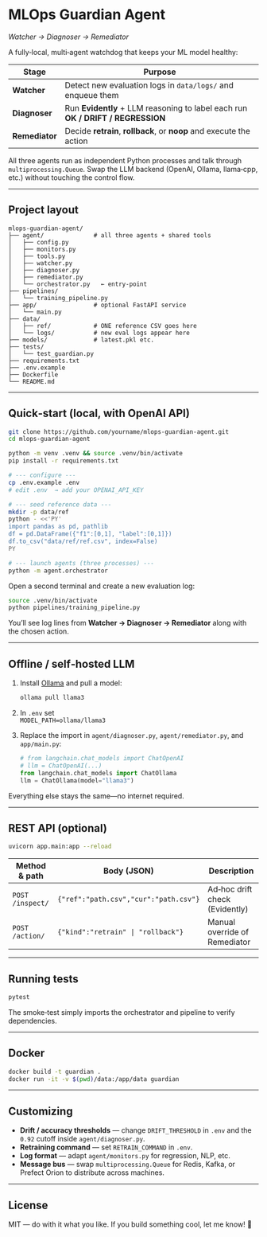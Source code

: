 # MLOps Guardian Agent  
_Watcher → Diagnoser → Remediator_

A fully‑local, multi‑agent watchdog that keeps your ML model healthy:

| Stage        | Purpose                                                                                   |
|--------------|-------------------------------------------------------------------------------------------|
| **Watcher**  | Detect new evaluation logs in `data/logs/` and enqueue them                               |
| **Diagnoser**| Run **Evidently** + LLM reasoning to label each run **OK / DRIFT / REGRESSION**            |
| **Remediator**| Decide **retrain**, **rollback**, or **noop** and execute the action                     |

All three agents run as independent Python processes and talk through `multiprocessing.Queue`.
Swap the LLM backend (OpenAI, Ollama, llama‑cpp, etc.) without touching the control flow.

---

## Project layout

```
mlops-guardian-agent/
├── agent/              # all three agents + shared tools
│   ├── config.py
│   ├── monitors.py
│   ├── tools.py
│   ├── watcher.py
│   ├── diagnoser.py
│   ├── remediator.py
│   └── orchestrator.py   ← entry‑point
├── pipelines/
│   └── training_pipeline.py
├── app/                # optional FastAPI service
│   └── main.py
├── data/
│   ├── ref/            # ONE reference CSV goes here
│   └── logs/           # new eval logs appear here
├── models/             # latest.pkl etc.
├── tests/
│   └── test_guardian.py
├── requirements.txt
├── .env.example
├── Dockerfile
└── README.md
```

---

## Quick‑start (local, with OpenAI API)

```bash
git clone https://github.com/yourname/mlops-guardian-agent.git
cd mlops-guardian-agent

python -m venv .venv && source .venv/bin/activate
pip install -r requirements.txt

# --- configure ---
cp .env.example .env
# edit .env  → add your OPENAI_API_KEY

# --- seed reference data ---
mkdir -p data/ref
python - <<'PY'
import pandas as pd, pathlib
df = pd.DataFrame({"f1":[0,1], "label":[0,1]})
df.to_csv("data/ref/ref.csv", index=False)
PY

# --- launch agents (three processes) ---
python -m agent.orchestrator
```

Open a second terminal and create a new evaluation log:

```bash
source .venv/bin/activate
python pipelines/training_pipeline.py
```

You’ll see log lines from **Watcher → Diagnoser → Remediator** along with the chosen action.

---

## Offline / self‑hosted LLM

1. Install [Ollama](https://ollama.com/) and pull a model:

   ```bash
   ollama pull llama3
   ```

2. In `.env` set  
   `MODEL_PATH=ollama/llama3`

3. Replace the import in `agent/diagnoser.py`, `agent/remediator.py`, and `app/main.py`:

   ```python
   # from langchain.chat_models import ChatOpenAI
   # llm = ChatOpenAI(...)
   from langchain.chat_models import ChatOllama
   llm = ChatOllama(model="llama3")
   ```

Everything else stays the same—no internet required.

---

## REST API (optional)

```bash
uvicorn app.main:app --reload
```

| Method & path   | Body (JSON)                                  | Description                       |
|-----------------|----------------------------------------------|-----------------------------------|
| `POST /inspect/`| `{"ref":"path.csv","cur":"path.csv"}`         | Ad‑hoc drift check (Evidently)    |
| `POST /action/` | `{"kind":"retrain" \| "rollback"}`            | Manual override of Remediator     |

---

## Running tests

```bash
pytest
```

The smoke‑test simply imports the orchestrator and pipeline to verify dependencies.

---

## Docker

```bash
docker build -t guardian .
docker run -it -v $(pwd)/data:/app/data guardian
```

---

## Customizing

* **Drift / accuracy thresholds** — change `DRIFT_THRESHOLD` in `.env` and the `0.92` cutoff inside `agent/diagnoser.py`.
* **Retraining command** — set `RETRAIN_COMMAND` in `.env`.
* **Log format** — adapt `agent/monitors.py` for regression, NLP, etc.
* **Message bus** — swap `multiprocessing.Queue` for Redis, Kafka, or Prefect Orion to distribute across machines.

---

## License

MIT — do with it what you like. If you build something cool, let me know! 🎉
